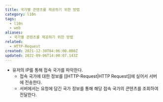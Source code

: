 ```yaml
---
title: 국가별 콘텐츠를 제공하기 위한 방법
category: l10n
tags:
  - l10n
  - web
aliases:
  - 국가별 콘텐츠를 제공하기 위한 방법
related:
  - HTTP-Request
created: 2021-12-30T04:06:00.000Z
updated: 2022-09-06T14:00:07.143Z
---
```


<Metadata />

- 유저의 IP를 통해 접속 국가를 파악한다.
  - 접속 국가에 대한 정보를 [[HTTP-Request|HTTP Request]]에 실어서 서버에 전송한다.
  - 서버에서는 요청에 담긴 국가 정보를 통해 해당 접속 국가의 콘텐츠를 조회하여 전달한다.
